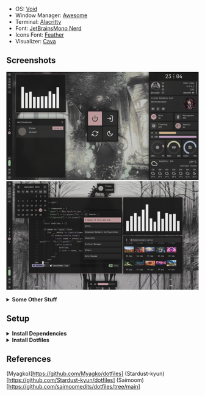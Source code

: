 - OS: [Void](https://voidlinux.org)
- Window Manager: [Awesome](https://github.com/awesomeWM/awesome)
- Terminal: [Alacritty](https://github.com/alacritty/alacritty)
- Font: [JetBrainsMono Nerd](https://www.nerdfonts.com/) 
- Icons Font: [Feather](home/.fonts/)
- Visualizer: [Cava](https://github.com/karlstav/cava)

## Screenshots
![Screenshot](extra/screenshots/1.jpg)
![Screenshot](extra/screenshots/2.jpg)

<details>
<summary><b>Some Other Stuff</b></summary>
<br>

* lockscreen (liplua pam)
![Screenshot](extra/screenshots/lockscreen.jpg)

<br>

* clipboard (greenclip)
<img src = "extra/screenshots/clipboard.jpg" height = 500>

<br>

* books launcher (zathura)
<img src = "extra/screenshots/books.jpg" height = 500>

</details>

## Setup

<details>
<summary><b>Install Dependencies</b></summary>
<br>

> Building awesome-git package

```bash
git clone --depth=1 https://github.com/void-linux/void-packages
cd void-packages
./xbps-src binary-bootstrap
echo XBPS_ALLOW_RESTRICTED=yes >> etc/conf
git clone https://github.com/Sinomor/my-templates
mv my-templates/awesome-git srcpkgs/
./xbps-src pkg awesome-git
sudo xbps-install xtools
xi awesome-git
```

<br>

> Install Other Dependencies

```bash
sudo xbps-install rofi feh xclip gpick xrdb picom polkit-gnome fontconfig fontconfig-32bit ImageMagick zbar slop shotgun fish-shell playerctl brightnessctl
```

</details>

<details>
<summary><b>Install Dotfiles</b></summary>
<br>

> Recommended to backup the configs 

```bash
git clone --depth=1 --recursive https://github.com/Sinomor/dotfiles.git
cd dotfiles
cp -r home/.config/* ~/.config/
cp -r home/.fonts ~/
cp -r home/.icons ~/
cp -r home/.local/bin ~/.local
cp -r home/.themes ~/
cp home/.xinitrc ~/
cp home/.Xresources ~/
cp home/.gtkrc-2.0 ~/ 
```

> Export paths in your shell. I use fish, so in ~/.config/fish/config.fish I wrote these lines:

```bash
export PATH="$HOME/.local/bin:$PATH"
export PATH="$HOME/.config/awesome/other/rofi/scripts:$PATH"
```

> Write to awesome/config/key.lua (already exists) your password and apikey from openweather 
```lua
local M = {
  openweatherapi = "your_api_key",
  password = "your_password",
}

return M
```
</details>


## References

(Myagko)[https://github.com/Myagko/dotfiles]
(Stardust-kyun)[https://github.com/Stardust-kyun/dotfiles]
(Saimoom)[https://github.com/saimoomedits/dotfiles/tree/main]

